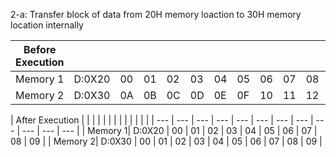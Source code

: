 2-a: Transfer block of data from 20H memory loaction to 30H memory location internally

| Before Execution | | | | | | | | | | | |
| --- | --- | --- | --- | --- | --- | --- | --- | --- | --- | --- | --- |
| Memory 1| D:0X20 | 00 | 01 | 02 | 03 | 04 | 05 | 06 | 07 | 08 | 09 |
| Memory 2| D:0X30 | 0A | 0B | 0C | 0D | 0E | 0F | 10 | 11 | 12 | 13 |

| After Execution | | | | | | | | | | | | |
| --- | --- | --- | --- | --- | --- | --- | --- | --- | --- | --- | --- |
| Memory 1| D:0X20 | 00 | 01 | 02 | 03 | 04 | 05 | 06 | 07 | 08 | 09 |
| Memory 2| D:0X30 | 00 | 01 | 02 | 03 | 04 | 05 | 06 | 07 | 08 | 09 |
